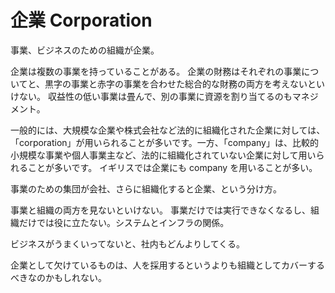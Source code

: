 # 企業 Corporation

事業、ビジネスのための組織が企業。

企業は複数の事業を持っていることがある。
企業の財務はそれぞれの事業についてと、黒字の事業と赤字の事業を合わせた総合的な財務の両方を考えないといけない。
収益性の低い事業は畳んで、別の事業に資源を割り当てるのもマネジメント。

一般的には、大規模な企業や株式会社など法的に組織化された企業に対しては、「corporation」が用いられることが多いです。一方、「company」は、比較的小規模な事業や個人事業主など、法的に組織化されていない企業に対して用いられることが多いです。
イギリスでは企業にも company を用いることが多い。

事業のための集団が会社、さらに組織化すると企業、という分け方。

事業と組織の両方を見ないといけない。
事業だけでは実行できなくなるし、組織だけでは役に立たない。システムとインフラの関係。

ビジネスがうまくいってないと、社内もどんよりしてくる。

企業として欠けているものは、人を採用するというよりも組織としてカバーするべきなのかもしれない。
